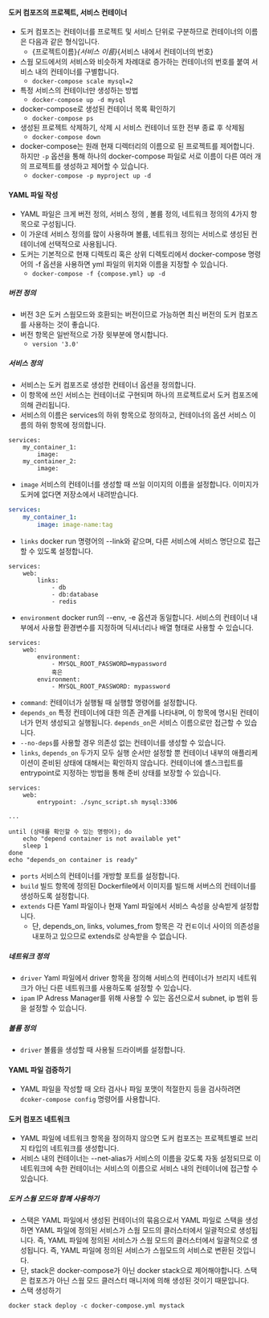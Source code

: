 #### 도커 컴포즈의 프로젝트, 서비스 컨테이너
- 도커 컴포즈는 컨테이너를 프로젝트 및 서비스 단위로 구분하므로 컨테이너의 이름은 다음과 같은 형식입니다. 
	- {프로젝트이름}_{서비스 이름}_{서비스 내에서 컨테이너의 번호}
- 스웜 모드에서의 서비스와 비슷하게 차례대로 증가하는 컨테이너의 번호를 붙여 서비스 내의 컨테이너를 구별합니다.
	- `docker-compose scale mysql=2`
- 특정 서비스의 컨테이너만 생성하는 방법
	- `docker-compose up -d mysql`
- docker-compose로 생성된 컨테이너 목록 확인하기
	- `docker-compose ps`
- 생성된 프로젝트 삭제하기, 삭제 시 서비스 컨테이너 또한 전부 종료 후 삭제됨
	- `docker-compose down`
- docker-compose는 원래 현재 디렉터리의 이름으로 된 프로젝트를 제어합니다. 하지만 `-p` 옵션을 통해 하나의 docker-compose 파일로 서로 이름이 다른 여러 개의 프로젝트를 생성하고 제어할 수 있습니다. 
	- `docker-compose -p myproject up -d`

#### YAML 파일 작성
- YAML 파일은 크게 버전 정의, 서비스 정의 , 볼륨 정의, 네트워크 정의의 4가지 항목으로 구성됩니다. 
- 이 가운데 서비스 정의를 많이 사용하며 볼륨, 네트워크 정의는 서비스로 생성된 컨테이너에 선택적으로 사용됩니다. 
- 도커는 기본적으로 현재 디렉토리 혹은 상위 디렉토리에서 docker-compose 명령어의 -f 옵션을 사용하면 yml 파일의 위치와 이름을 지정할 수 있습니다. 
	- `docker-compose -f {compose.yml} up -d`

##### 버전 정의
- 버전 3은 도커 스웜모드와 호환되는 버전이므로 가능하면 최신 버전의 도커 컴포즈를 사용하는 것이 좋습니다. 
- 버전 항목은 일반적으로 가장 윗부분에 명시합니다.
	- `version '3.0'`

##### 서비스 정의
- 서비스는 도커 컴포즈로 생성한 컨테이너 옵션을 정의합니다. 
- 이 항목에 쓰인 서비스는 컨테이너로 구현되며 하나의 프로젝트로서 도커 컴포즈에 의해 관리됩니다. 
- 서비스의 이름은 services의 하위 항목으로 정의하고, 컨테이너의 옵션 서비스 이름의 하위 항목에 정의합니다. 
```
services:
	my_container_1:
		image: 
	my_container_2: 
		image:
```
- `image` 서비스의 컨테이너를 생성할 때 쓰일 이미지의 이름을 설정합니다. 이미지가 도커에 없다면 저장소에서 내려받습니다.
```yaml
services:
	my_container_1:
		image: image-name:tag
```
- `links` docker run 명령어의 --link와 같으며, 다른 서비스에 서비스 명단으로 접근할 수 있도록 설정합니다. 
```
services:
	web:
		links:
			- db
			- db:database
			- redis
```

- `environment` docker run의 --env, -e 옵션과 동일합니다. 서비스의 컨테이너 내부에서 사용할 환경변수를 지정하며 딕셔너리나 배열 형태로 사용할 수 있습니다. 
```
services:
	web:
		environment:
			- MYSQL_ROOT_PASSWORD=mypassword
			혹은
		environment:
			- MYSQL_ROOT_PASSWORD: mypassword
```
- `command`: 컨테이너가 실행될 때 실행할 명령어를 설정합니다. 
- `depends_on` 특정 컨테이너에 대한 의존 관계를 나타내며, 이 항목에 명시된 컨테이너가 먼저 생성되고 실행됩니다. `depends_on`은 서비스 이름으로만 접근할 수 있습니다.
- `--no-deps`를 사용할 경우 의존성 없는 컨테이너를 생성할 수 있습니다. 
- `links`, `depends_on` 두가지 모두 실행 순서만 설정할 뿐 컨테이너 내부의 애플리케이션이 준비된 상태에 대해서는 확인하지 않습니다. 컨테이너에 셸스크립트를 entrypoint로 지정하는 방법을 통해 준비 상태를 보장할 수 있습니다. 
```
services: 
	web:
		entrypoint: ./sync_script.sh mysql:3306

...

until (상태를 확인할 수 있는 명령어); do
	echo "depend container is not available yet"
	sleep 1
done
echo "depends_on container is ready"
```
- `ports` 서비스의 컨테이너를 개방할 포트를 설정합니다. 
- `build` 빌드 항목에 정의된 Dockerfile에서 이미지를 빌드해 서버스의 컨테이너를 생성하도록 설정합니다. 
- `extends` 다른 Yaml 파일이나 현재 Yaml 파일에서 서비스 속성을 상속받게 설정합니다. 
	- 단, depends_on, links, volumes_from 항목은 각 컨ㅌ이너 사이의 의존성을 내포하고 있으므로 extends로 상속받을 수 없습니다. 

##### 네트워크 정의
- `driver` Yaml 파일에서 driver 항목을 정의해 서비스의 컨테이너가 브리지 네트워크가 아닌 다른 네트워크를 사용하도록 설정할 수 있습니다. 
- `ipam` IP Adress Manager를 위해 사용할 수 있는 옵션으로서 subnet, ip 범위 등을 설정할 수 있습니다. 

##### 볼륨 정의
- `driver` 볼륨을 생성할 때 사용될 드라이버를 설정합니다. 

#### YAML 파일 검증하기
- YAML 파일을 작성할 때 오타 검사나 파일 포맷이 적절한지 등을 검사하려면 `dcoker-compose config` 명령어를 사용합니다. 

#### 도커 컴포즈 네트워크
- YAML 파일에 네트워크 항목을 정의하지 않으면 도커 컴포즈는 프로젝트별로 브리지 타입의 네트워크를 생성합니다. 
- 서비스 내의 컨테이너는 --net-alias가 서비스의 이름을 갖도록 자동 설정되므로 이 네트워크에 속한 컨테이너는 서비스의 이름으로 서비스 내의 컨테이너에 접근할 수 있습니다.

##### 도커 스웜 모드와 함꼐 사용하기
- 스택은 YAML 파일에서 생성된 컨테이너의 묶음으로서 YAML 파일로 스택을 생성하면 YAML 파일에 정의된 서비스가 스웜 모드의 클러스터에서 일괄적으로 생성됩니다. 즉, YAML 파일에 정의된 서비스가 스웜 모드의 클러스터에서 일괄적으로 생성됩니다. 즉, YAML 파일에 정의된 서비스가 스웜모드의 서비스로 변환된 것입니다. 
- 단, stack은 docker-compose가 아닌 docker stack으로 제어해야합니다. 스택은 컴포즈가 아닌 스웜 모드 클러스터 매니저에 의해 생성된 것이기 때문입니다.
- 스택 생성하기
```
docker stack deploy -c docker-compose.yml mystack
```